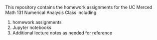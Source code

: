 This repository contains the homework assignments for the UC Merced Math 131 Numerical Analysis Class including:
1) homework assignments
2) Jupyter notebooks
3) Additional lecture notes as needed for reference
